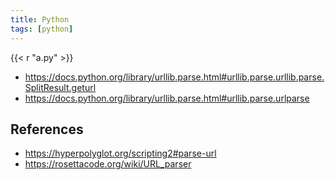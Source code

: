 ```yaml
---
title: Python
tags: [python]
---
```


{{< r "a.py" >}}

- <https://docs.python.org/library/urllib.parse.html#urllib.parse.urllib.parse.SplitResult.geturl>
- <https://docs.python.org/library/urllib.parse.html#urllib.parse.urlparse>

## References

- <https://hyperpolyglot.org/scripting2#parse-url>
- <https://rosettacode.org/wiki/URL_parser>
